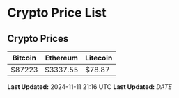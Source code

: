 # Crypto Price List

## Crypto Prices
| Bitcoin | Ethereum | Litecoin |
| ------- | -------- | -------- |
| $87223 | $3337.55 | $78.87 |
**Last Updated:** 2024-11-11 21:16 UTC
**Last Updated:** $DATE$
